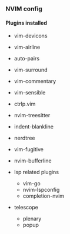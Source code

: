### NVIM config 
#### Plugins installed
- vim-devicons
- vim-airline
- auto-pairs
- vim-surround
- vim-commentary
- vim-sensible
- ctrlp.vim
- nvim-treesitter
- indent-blankline
- nerdtree
- vim-fugitive
- nvim-bufferline

- lsp related plugins  
    - vim-go 
    - nvim-lspconfig
    - completion-nvim


- telescope 
     - plenary
     - popup

